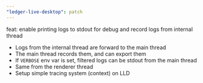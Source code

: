 ```yaml
---
"ledger-live-desktop": patch
---
```


feat: enable printing logs to stdout for debug and record logs from internal thread

- Logs from the internal thread are forward to the main thread
- The main thread records them, and can export them
- If `VERBOSE` env var is set, filtered logs can be stdout from the main thread
- Same from the renderer thread
- Setup simple tracing system (context) on LLD
